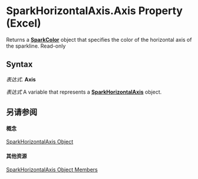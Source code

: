 
# SparkHorizontalAxis.Axis Property (Excel)

Returns a  **[SparkColor](3de82c5c-eb0a-ab39-64a8-00f4c005c6af.md)** object that specifies the color of the horizontal axis of the sparkline. Read-only


## Syntax

 _表达式_. **Axis**

 _表达式_ A variable that represents a **[SparkHorizontalAxis](2926cb18-c3a2-6a09-16da-ccec15c7f391.md)** object.


## 另请参阅


#### 概念


[SparkHorizontalAxis Object](2926cb18-c3a2-6a09-16da-ccec15c7f391.md)
#### 其他资源


[SparkHorizontalAxis Object Members](http://msdn.microsoft.com/library/b9dfd1d4-a181-5d4b-b6ae-104827baf2f5%28Office.15%29.aspx)